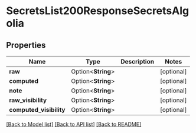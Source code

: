 # SecretsList200ResponseSecretsAlgolia

## Properties

Name | Type | Description | Notes
------------ | ------------- | ------------- | -------------
**raw** | Option<**String**> |  | [optional]
**computed** | Option<**String**> |  | [optional]
**note** | Option<**String**> |  | [optional]
**raw_visibility** | Option<**String**> |  | [optional]
**computed_visibility** | Option<**String**> |  | [optional]

[[Back to Model list]](../README.md#documentation-for-models) [[Back to API list]](../README.md#documentation-for-api-endpoints) [[Back to README]](../README.md)


